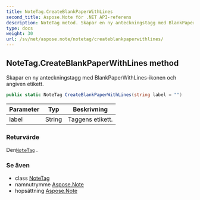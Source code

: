 ```yaml
---
title: NoteTag.CreateBlankPaperWithLines
second_title: Aspose.Note för .NET API-referens
description: NoteTag metod. Skapar en ny anteckningstagg med BlankPaperWithLinesikonen och angiven etikett.
type: docs
weight: 30
url: /sv/net/aspose.note/notetag/createblankpaperwithlines/
---
```

## NoteTag.CreateBlankPaperWithLines method

Skapar en ny anteckningstagg med BlankPaperWithLines-ikonen och angiven etikett.

```csharp
public static NoteTag CreateBlankPaperWithLines(string label = "")
```

| Parameter | Typ | Beskrivning |
| --- | --- | --- |
| label | String | Taggens etikett. |

### Returvärde

Den[`NoteTag`](../) .

### Se även

* class [NoteTag](../)
* namnutrymme [Aspose.Note](../../notetag/)
* hopsättning [Aspose.Note](../../../)



